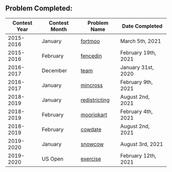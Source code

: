 ## Problem Completed:
| Contest Year  | Contest Month | Problem Name| Date Completed|
| ------------- | ------------- | ------------|----------|
| 2015-2016 | January | [fortmoo](http://www.usaco.org/index.php?page=viewproblem2&cpid=600) | March 5th, 2021 |
| 2015-2016 | February | [fencedin](http://usaco.org/index.php?page=viewproblem2&cpid=625) | February 19th, 2021|
| 2016-2017 | December | [team](http://www.usaco.org/index.php?page=viewproblem2&cpid=673) | January 31st, 2020 |
| 2016-2017 | January | [mincross](http://usaco.org/index.php?page=viewproblem2&cpid=720) | February 9th, 2021 |
| 2018-2019 | January | [redistricting](http://www.usaco.org/index.php?page=viewproblem2&cpid=900) | August 2nd, 2021 |
| 2018-2019 | February  | [mooriokart](http://www.usaco.org/index.php?page=viewproblem2&cpid=925) | February 4th, 2021 |
| 2018-2019 | February  | [cowdate](http://www.usaco.org/index.php?page=viewproblem2&cpid=924) | August 2nd, 2021 |
| 2019-2020 | January | [snowcow](http://www.usaco.org/index.php?page=viewproblem2&cpid=973) | August 3rd, 2021 |
| 2019-2020 | US Open | [exercise](http://usaco.org/index.php?page=viewproblem2&cpid=1045) | February 12th, 2021 |
